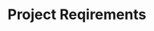 <!-- linking md file to TextDesign.css file-->
<link rel="stylesheet" href="TextDesign.css">

<!-- Starting Reqiurement Documentation -->
<h1 class="centerH1">Project Reqirements</h1>

